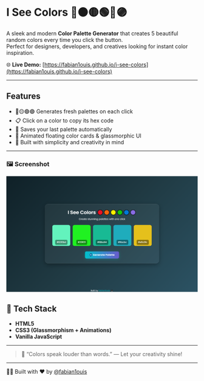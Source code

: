 # I See Colors 🔴🟠🟡🟢🔵🟣

A sleek and modern **Color Palette Generator** that creates 5 beautiful random colors every time you click the button.  
Perfect for designers, developers, and creatives looking for instant color inspiration.  

🌐 **Live Demo:** [https://fabian1ouis.github.io/i-see-colors](https://fabian1ouis.github.io/i-see-colors)

---

##  Features
- 🔴🟡🟢🟣 Generates fresh palettes on each click  
- 📋 Click on a color to copy its hex code  
- 💾 Saves your last palette automatically  
- 💫 Animated floating color cards & glassmorphic UI  
- 🎨 Built with simplicity and creativity in mind  

---

### 🖼️ Screenshot

![ Preview](./public/iseecolors.png)

## 🧰 Tech Stack
- **HTML5**
- **CSS3 (Glassmorphism + Animations)**
- **Vanilla JavaScript**

---

> 💬 “Colors speak louder than words.” — Let your creativity shine!

---

👨‍💻 Built with ❤️ by [@fabian1ouis](https://github.com/fabian1ouis)
